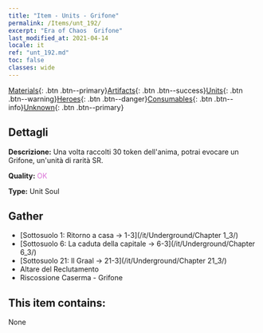 ```yaml
---
title: "Item - Units - Grifone"
permalink: /Items/unt_192/
excerpt: "Era of Chaos  Grifone"
last_modified_at: 2021-04-14
locale: it
ref: "unt_192.md"
toc: false
classes: wide
---
```

 [Materials](/it/Items/){: .btn .btn--primary}[Artifacts](/it/Items/Artifacts/){: .btn .btn--success}[Units](/it/Items/Units/){: .btn .btn--warning}[Heroes](/it/Items/Heroes/){: .btn .btn--danger}[Consumables](/it/Items/Consumables/){: .btn .btn--info}[Unknown](/it/Items/Unknown/){: .btn .btn--primary}

## Dettagli
 **Descrizione:** Una volta raccolti 30 token dell'anima, potrai evocare un Grifone, un'unità di rarità SR.

 **Quality:** <span style="color: #DA70D6">OK</span>

 **Type:** Unit Soul

## Gather

*    [Sottosuolo 1: Ritorno a casa -> 1-3](/it/Underground/Chapter 1_3/) 
*    [Sottosuolo 6: La caduta della capitale -> 6-3](/it/Underground/Chapter 6_3/) 
*    [Sottosuolo 21: Il Graal -> 21-3](/it/Underground/Chapter 21_3/) 
*    Altare del Reclutamento 
*    Riscossione Caserma - Grifone 

## This item contains:

  None

